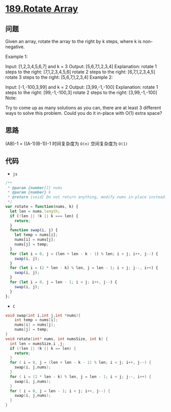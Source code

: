# [189.Rotate Array](https://leetcode.com/problems/rotate-array/)

## 问题

Given an array, rotate the array to the right by k steps, where k is non-negative.

Example 1:

Input: [1,2,3,4,5,6,7] and k = 3
Output: [5,6,7,1,2,3,4]
Explanation:
rotate 1 steps to the right: [7,1,2,3,4,5,6]
rotate 2 steps to the right: [6,7,1,2,3,4,5]
rotate 3 steps to the right: [5,6,7,1,2,3,4]
Example 2:

Input: [-1,-100,3,99] and k = 2
Output: [3,99,-1,-100]
Explanation:
rotate 1 steps to the right: [99,-1,-100,3]
rotate 2 steps to the right: [3,99,-1,-100]
Note:

Try to come up as many solutions as you can, there are at least 3 different ways to solve this problem.
Could you do it in-place with O(1) extra space?

## 思路

(AB)-1 = ((A-1)(B-1))-1
时间复杂度为 `O(n)`
空间复杂度为 `O(1)`

## 代码

- `js`

```js
/**
 * @param {number[]} nums
 * @param {number} k
 * @return {void} Do not return anything, modify nums in-place instead.
 */
var rotate = function(nums, k) {
  let len = nums.length;
  if (!len || !k || k === len) {
    return;
  }
  function swap(i, j) {
    let temp = nums[i];
    nums[i] = nums[j];
    nums[j] = temp;
  }
  for (let i = 0, j = (len + len - k - 1) % len; i < j; i++, j--) {
    swap(i, j);
  }
  for (let i = (2 * len - k) % len, j = len - 1; i < j; j--, i++) {
    swap(i, j);
  }
  for (let i = 0, j = len - 1; i < j; i++, j--) {
    swap(i, j);
  }
};
```

- `C`

```c
void swap(int i,int j,int *nums){
    int temp = nums[i];
    nums[i] = nums[j];
    nums[j] = temp;
}
void rotate(int* nums, int numsSize, int k) {
  int len = numsSize,i ,j;
  if (!len || !k || k == len) {
    return;
  }
  for ( i = 0, j = (len + len - k - 1) % len; i < j; i++, j--) {
    swap(i, j,nums);
  }
  for ( i = (2 * len - k) % len, j = len - 1; i < j; j--, i++) {
    swap(i, j,nums);
  }
  for ( i = 0, j = len - 1; i < j; i++, j--) {
    swap(i, j,nums);
  }
}
```
